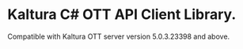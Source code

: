 # Kaltura C# OTT API Client Library.
Compatible with Kaltura OTT server version 5.0.3.23398 and above.
